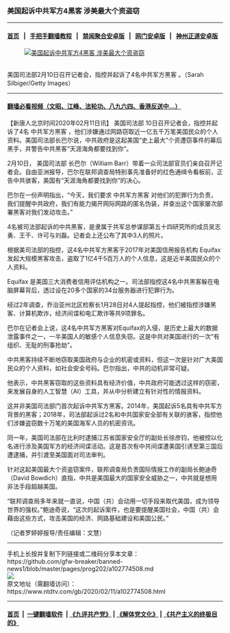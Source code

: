 ### 美国起诉中共军方4黑客 涉美最大个资盗窃
------------------------

#### [首页](https://github.com/gfw-breaker/banned-news1/blob/master/README.md) &nbsp;&nbsp;|&nbsp;&nbsp; [手把手翻墙教程](https://github.com/gfw-breaker/guides/wiki) &nbsp;&nbsp;|&nbsp;&nbsp; [禁闻聚合安卓版](https://github.com/gfw-breaker/bn-android) &nbsp;&nbsp;|&nbsp;&nbsp; [网门安卓版](https://github.com/oGate2/oGate) &nbsp;&nbsp;|&nbsp;&nbsp; [神州正道安卓版](https://github.com/SzzdOgate/update) 



<div><div class="featured_image">
 <a href="https://i.ntdtv.com/assets/uploads/2020/02/GettyImages-1199937007.jpg" target="_blank">
  <figure>
   <img alt="美国起诉中共军方4黑客 涉美最大个资盗窃" src="https://i.ntdtv.com/assets/uploads/2020/02/GettyImages-1199937007-800x450.jpg"/>
  </figure><br/>
 </a>
 <span class="caption">
  美国司法部2月10日召开记者会，指控并起诉了4名中共军方黑客 。（Sarah Silbiger/Getty Images）
 </span>
</div>
</div><hr/>

#### [翻墙必看视频（文昭、江峰、法轮功、八九六四、香港反送中...）](https://github.com/gfw-breaker/banned-news1/blob/master/pages/link3.md)

<div><div class="post_content" itemprop="articleBody">
 <p>
  【新唐人北京时间2020年02月11日讯】
  <ok href="https://www.ntdtv.com/gb/美国司法部.htm">
   美国司法部
  </ok>
  10日召开记者会，指控并起诉了4名
  <ok href="https://www.ntdtv.com/gb/中共军方黑客.htm">
   中共军方黑客
  </ok>
  ，他们涉嫌通过网路窃取近一亿五千万笔美国民众的个人资料。美国司法部长巴尔说，中共政府是这起美国“史上最大”个资遭窃事件的幕后黑手，并警告中共黑客“天涯海角都要找到你”。
 </p>
 <p>
  2月10日，
  <ok href="https://www.ntdtv.com/gb/美国司法部.htm">
   美国司法部
  </ok>
  长巴尔（William Barr）带着一众司法部官员们亲自召开记者会。自由亚洲报导，巴尔在联邦调查局特别事先准备好的红色通缉令看板前，正告中共骇客，美国有“天涯海角都要找到你”的决心。
 </p>
 <p>
  巴尔在一份声明指出，“今天，我们要求
  <ok href="https://www.ntdtv.com/gb/中共军方黑客.htm">
   中共军方黑客
  </ok>
  对他们的犯罪行为负责，我们提醒中共政府，我们有能力揭开网际网路的匿名伪装，并查出这个国家屡次部署黑客对我们发动攻击。”
 </p>
 <p>
  4名被司法部起诉的中共黑客，是隶属于共军总参谋部第五十四研究所的成员吴志勇、王干、许可与刘磊。记者会上还公布了其中3人的照片。
 </p>
 <p>
  根据美司法部的指控，这4名中共军方黑客于2017年对美国信用报告机构
  <ok href="https://www.ntdtv.com/gb/equifax.htm">
   Equifax
  </ok>
  发起大规模黑客攻击，盗取了1亿4千5百万人的个人信息，这是近半美国民众的个人资料。
 </p>
 <p>
  <ok href="https://www.ntdtv.com/gb/equifax.htm">
   Equifax
  </ok>
  是美国三大消费者信用评估机构之一。司法部指控这4名中共黑客躲在电脑屏幕背后，透过设在20多个国家的34台服务器进行犯罪行为。
 </p>
 <p>
  经过2年调查，乔治亚州北区检察长1月28日对4人提起指控，他们被指控涉嫌黑客、计算机欺诈，经济间谍和电汇欺诈等共9项罪名。
 </p>
 <p>
  巴尔在记者会上说，这4名中共军方黑客对Equifax的入侵，是历史上最大的数据泄露事件之一，一半美国人的敏感个人信息失窃。这是中共对美国进行的一次“有组织、无耻的刑事抢劫”。
 </p>
 <p>
  中共黑客持续不断地窃取美国政府与企业的机密或资料，但这一次是针对广大美国民众的个人资料，如社会安全号码。巴尔指出，中共的动机非常可疑。
 </p>
 <p>
  他表示，中共黑客窃取的这些资料具有经济价值，中共政府可能透过这样的窃密，来发展自身的人工智慧（AI）工具，并从中分析建立有针对性的情报资料。
 </p>
 <p>
  这并非美国司法部门首次起诉中共军方黑客。2014年，美国起诉5名具有中共军方背景的黑客；2018年，司法部起诉过2名和中共国家安全部有关联的骇客，指控他们涉嫌盗窃数十万笔的美国海军人员的机密资讯。
 </p>
 <p>
  同一年，美国司法部在比利时逮捕江苏省国家安全厅的副处长徐彦钧，他被控以化名进行涉及美国军方的经济间谍活动。这是首次有中共间谍遭美国引诱至第三国后遭逮捕，并引渡至美国面对司法审判。
 </p>
 <p>
  针对这起美国最大个资盗窃案件，联邦调查局负责国际情报工作的副局长鲍迪奇（David Bowdich）直指，中共是美国最大的国家安全威胁之一，中共就是想用非法手段超越美国。
 </p>
 <p>
  “联邦调查局多年来就一直说，中国（共）会动用一切手段来取代美国，成为领导世界的强权。”鲍迪奇说，“这次的起诉案件，也是要提醒美国社会，中国（共）会藉由这些方式，攻击美国的经济、网路基础建设和美国公民。”
 </p>
 <p>
  （记者罗婷婷报导/责任编辑：文慧）
 </p>
 <div class="single_ad">
 </div>
</div>
</div>
<hr/>
手机上长按并复制下列链接或二维码分享本文章：<br/>
https://github.com/gfw-breaker/banned-news1/blob/master/pages/prog202/a102774508.md <br/>
<a href='https://github.com/gfw-breaker/banned-news1/blob/master/pages/prog202/a102774508.md'><img src='https://github.com/gfw-breaker/banned-news1/blob/master/pages/prog202/a102774508.md.png'/></a> <br/>
原文地址（需翻墙访问）：https://www.ntdtv.com/gb/2020/02/11/a102774508.html


------------------------
#### [首页](https://github.com/gfw-breaker/banned-news1/blob/master/README.md) &nbsp;|&nbsp; [一键翻墙软件](https://github.com/gfw-breaker/nogfw/blob/master/README.md) &nbsp;| [《九评共产党》](https://github.com/gfw-breaker/9ping.md/blob/master/README.md#九评之一评共产党是什么) | [《解体党文化》](https://github.com/gfw-breaker/jtdwh.md/blob/master/README.md) | [《共产主义的终极目的》](https://github.com/gfw-breaker/gczydzjmd.md/blob/master/README.md)


<img src='http://gfw-breaker.win/banned-news/pages/prog202/a102774508.md' width='0px' height='0px'/>